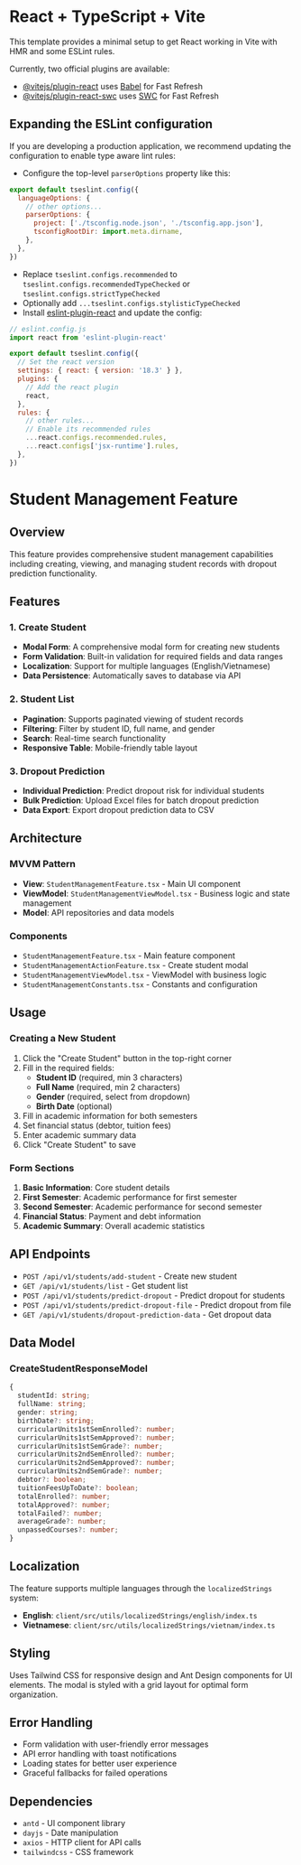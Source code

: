 # React + TypeScript + Vite

This template provides a minimal setup to get React working in Vite with HMR and some ESLint rules.

Currently, two official plugins are available:

- [@vitejs/plugin-react](https://github.com/vitejs/vite-plugin-react/blob/main/packages/plugin-react/README.md) uses [Babel](https://babeljs.io/) for Fast Refresh
- [@vitejs/plugin-react-swc](https://github.com/vitejs/vite-plugin-react-swc) uses [SWC](https://swc.rs/) for Fast Refresh

## Expanding the ESLint configuration

If you are developing a production application, we recommend updating the configuration to enable type aware lint rules:

- Configure the top-level `parserOptions` property like this:

```js
export default tseslint.config({
  languageOptions: {
    // other options...
    parserOptions: {
      project: ['./tsconfig.node.json', './tsconfig.app.json'],
      tsconfigRootDir: import.meta.dirname,
    },
  },
})
```

- Replace `tseslint.configs.recommended` to `tseslint.configs.recommendedTypeChecked` or `tseslint.configs.strictTypeChecked`
- Optionally add `...tseslint.configs.stylisticTypeChecked`
- Install [eslint-plugin-react](https://github.com/jsx-eslint/eslint-plugin-react) and update the config:

```js
// eslint.config.js
import react from 'eslint-plugin-react'

export default tseslint.config({
  // Set the react version
  settings: { react: { version: '18.3' } },
  plugins: {
    // Add the react plugin
    react,
  },
  rules: {
    // other rules...
    // Enable its recommended rules
    ...react.configs.recommended.rules,
    ...react.configs['jsx-runtime'].rules,
  },
})
```
# Student Management Feature

## Overview
This feature provides comprehensive student management capabilities including creating, viewing, and managing student records with dropout prediction functionality.

## Features

### 1. Create Student
- **Modal Form**: A comprehensive modal form for creating new students
- **Form Validation**: Built-in validation for required fields and data ranges
- **Localization**: Support for multiple languages (English/Vietnamese)
- **Data Persistence**: Automatically saves to database via API

### 2. Student List
- **Pagination**: Supports paginated viewing of student records
- **Filtering**: Filter by student ID, full name, and gender
- **Search**: Real-time search functionality
- **Responsive Table**: Mobile-friendly table layout

### 3. Dropout Prediction
- **Individual Prediction**: Predict dropout risk for individual students
- **Bulk Prediction**: Upload Excel files for batch dropout prediction
- **Data Export**: Export dropout prediction data to CSV

## Architecture

### MVVM Pattern
- **View**: `StudentManagementFeature.tsx` - Main UI component
- **ViewModel**: `StudentManagementViewModel.tsx` - Business logic and state management
- **Model**: API repositories and data models

### Components
- `StudentManagementFeature.tsx` - Main feature component
- `StudentManagementActionFeature.tsx` - Create student modal
- `StudentManagementViewModel.tsx` - ViewModel with business logic
- `StudentManagementConstants.tsx` - Constants and configuration

## Usage

### Creating a New Student
1. Click the "Create Student" button in the top-right corner
2. Fill in the required fields:
   - **Student ID** (required, min 3 characters)
   - **Full Name** (required, min 2 characters)
   - **Gender** (required, select from dropdown)
   - **Birth Date** (optional)
3. Fill in academic information for both semesters
4. Set financial status (debtor, tuition fees)
5. Enter academic summary data
6. Click "Create Student" to save

### Form Sections
1. **Basic Information**: Core student details
2. **First Semester**: Academic performance for first semester
3. **Second Semester**: Academic performance for second semester
4. **Financial Status**: Payment and debt information
5. **Academic Summary**: Overall academic statistics

## API Endpoints

- `POST /api/v1/students/add-student` - Create new student
- `GET /api/v1/students/list` - Get student list
- `POST /api/v1/students/predict-dropout` - Predict dropout for students
- `POST /api/v1/students/predict-dropout-file` - Predict dropout from file
- `GET /api/v1/students/dropout-prediction-data` - Get dropout data

## Data Model

### CreateStudentResponseModel
```typescript
{
  studentId: string;
  fullName: string;
  gender: string;
  birthDate?: string;
  curricularUnits1stSemEnrolled?: number;
  curricularUnits1stSemApproved?: number;
  curricularUnits1stSemGrade?: number;
  curricularUnits2ndSemEnrolled?: number;
  curricularUnits2ndSemApproved?: number;
  curricularUnits2ndSemGrade?: number;
  debtor?: boolean;
  tuitionFeesUpToDate?: boolean;
  totalEnrolled?: number;
  totalApproved?: number;
  totalFailed?: number;
  averageGrade?: number;
  unpassedCourses?: number;
}
```

## Localization

The feature supports multiple languages through the `localizedStrings` system:

- **English**: `client/src/utils/localizedStrings/english/index.ts`
- **Vietnamese**: `client/src/utils/localizedStrings/vietnam/index.ts`

## Styling

Uses Tailwind CSS for responsive design and Ant Design components for UI elements. The modal is styled with a grid layout for optimal form organization.

## Error Handling

- Form validation with user-friendly error messages
- API error handling with toast notifications
- Loading states for better user experience
- Graceful fallbacks for failed operations

## Dependencies

- `antd` - UI component library
- `dayjs` - Date manipulation
- `axios` - HTTP client for API calls
- `tailwindcss` - CSS framework

